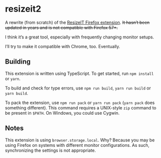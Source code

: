 # resizeit2

A rewrite (from scratch) of the [ResizeIT Firefox extension](https://addons.mozilla.org/firefox/addon/resizeit/). <s>It hasn’t been updated in years and is not compatible with Firefox 57+.</s>

I think it’s a great tool, especially with frequently changing monitor setups.

I’ll try to make it compatible with Chrome, too. Eventually.

## Building

This extension is written using TypeScript. To get started, run `npm install` or `yarn`.

To build and check for type errors, use `npm run build`, `yarn run build` or `yarn build`.

To pack the extension, use `npm run pack` or `yarn run pack` (`yarn pack` does something different). This command requires a UNIX-style `zip` command to be present in `$PATH`. On Windows, you could use Cygwin.

## Notes

This extension is using `browser.storage.local`. Why? Because you may be using Firefox on systems with different monitor configurations. As such, synchronizing the settings is not appropriate.
